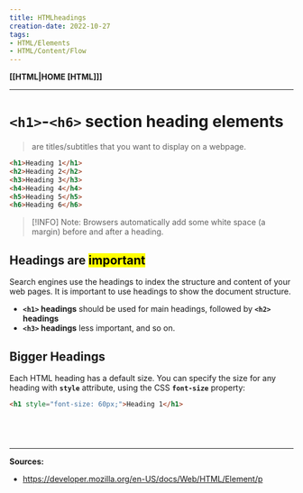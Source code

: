 ```yaml
---
title: HTMLheadings
creation-date: 2022-10-27
tags:
- HTML/Elements
- HTML/Content/Flow
---
```

**[[HTML|HOME [HTML]]]**

---
# `<h1>`-`<h6>` section heading elements
> are titles/subtitles that you want to display on a webpage.

```HTML
<h1>Heading 1</h1>
<h2>Heading 2</h2>
<h3>Heading 3</h3>
<h4>Heading 4</h4>
<h5>Heading 5</h5>
<h6>Heading 6</h6>
```
>[!INFO] Note:
> Browsers automatically add some white space (a margin) before and after a heading.

## Headings are <mark class="hltr-blue">important</mark>
Search engines use the headings to index the structure and content of your web pages.
It is important to use headings to show the document structure.
- **`<h1>` headings** should be used for main headings, followed by **`<h2>` headings**
- **`<h3>` headings** less important, and so on.

## Bigger Headings
Each HTML heading has a default size.
You can specify the size for any heading with **`style`** attribute, using the CSS **`font-size`** property:
```HTML
<h1 style="font-size: 60px;">Heading 1</h1>
```

# 

<br>

---
**Sources:**
- https://developer.mozilla.org/en-US/docs/Web/HTML/Element/p